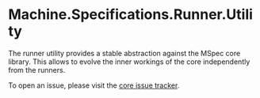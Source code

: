 Machine.Specifications.Runner.Utility
=============================

The runner utility provides a stable abstraction against the MSpec core library. This allows to evolve the inner workings of the core independently from the runners.

To open an issue, please visit the [core issue tracker](https://github.com/machine/machine.specifications/issues).
